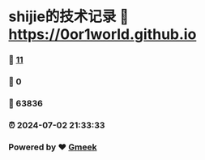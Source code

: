 # shijie的技术记录 :link: https://0or1world.github.io 
### :page_facing_up: [11](https://0or1world.github.io/tag.html) 
### :speech_balloon: 0 
### :hibiscus: 63836 
### :alarm_clock: 2024-07-02 21:33:33 
### Powered by :heart: [Gmeek](https://github.com/Meekdai/Gmeek)
